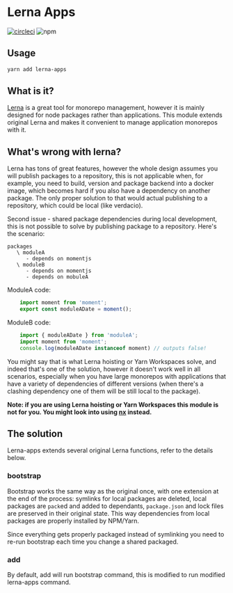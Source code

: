 # Lerna Apps

[![circleci](https://circleci.com/gh/fyodorvi/lerna-apps.svg?style=shield)](https://circleci.com/gh/fyodorvi/lerna-apps)
![npm](https://img.shields.io/npm/v/lerna-apps)

## Usage

```bash
yarn add lerna-apps
```

## What is it?

[Lerna](https://lerna.js.org/) is a great tool for monorepo management, however it is mainly designed for node packages rather than applications. 
This module extends original Lerna and makes it convenient to manage application monorepos with it.

## What's wrong with lerna?

Lerna has tons of great features, however the whole design assumes you will publish packages to a repository,
this is not applicable when, for example, you need to build, version and package backend into a docker image,
which becomes hard if you also have a dependency on another package. The only proper solution to that would
actual publishing to a repository, which could be local (like verdacio).

Second issue - shared package dependencies during local development, this is not possible to solve by publishing package to a repository. Here's the scenario:

```
packages
   \ moduleA
      - depends on momentjs
   \ moduleB
      - depends on momentjs
      - depends on mobuleA
```
ModuleA code:
```typescript
    import moment from 'moment';
    export const moduleADate = moment();
``` 

ModuleB code:
```typescript
    import { moduleADate } from 'moduleA';
    import moment from 'moment';
    console.log(moduleADate instanceof moment) // outputs false!
```

You might say that is what Lerna hoisting or Yarn Workspaces solve, and indeed that's one of the solution, however
it doesn't work well in all scenarios, especially when you have large monorepos with applications that have a variety
of dependencies of different versions (when there's a clashing dependency one of them will be still local to the package).  

**Note: if you are using Lerna hoisting or Yarn Workspaces this module is not for you. You might look into using [nx](https://github.com/nrwl/nx) instead.**

## The solution

Lerna-apps extends several original Lerna functions, refer to the details below.

### bootstrap

Bootstrap works the same way as the original once, with one extension at the end of the process: 
symlinks for local packages are deleted, local packages are `pack`ed and added to dependants, `package.json`
and lock files are preserved in their original state. This way dependencies from local packages are properly installed
by NPM/Yarn.

Since everything gets properly packaged instead of symlinking you need to re-run bootstrap each time you change a shared packaged.

### add

By default, add will run bootstrap command, this is modified to run modified lerna-apps command.  

